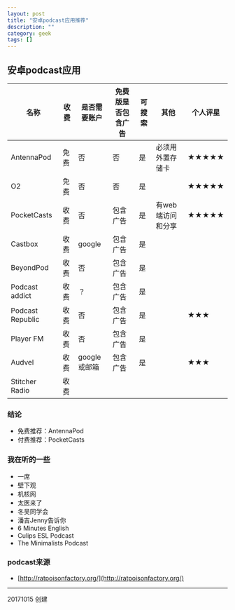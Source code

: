 ```yaml
---
layout: post
title: "安卓podcast应用推荐"
description: ""
category: geek
tags: []
---
```



## 安卓podcast应用

|  名称 | 收费  | 是否需要账户  | 免费版是否包含广告  | 可搜索  |  其他  | 个人评星 |
|---|---|---|---|---|---|---|
| AntennaPod  | 免费  |  否 | 否  | 是  | 必须用外置存储卡 | ★★★★★ |
| O2 | 免费| 否 |否| 是 ||★★★★★|
| PocketCasts | 收费  |  否 | 包含广告  | 是  | 有web端访问和分享 |  ★★★★★ |
| Castbox  | 收费  |  google | 包含广告  | 是  |  ||
| BeyondPod  | 收费  |  否 | 包含广告  | 是  | ||
| Podcast addict  | 收费  | ？   |  包含广告 | 是  | ||
| Podcast Republic  | 收费  |  否 | 包含广告  | 是  || ★★★ |
| Player FM  | 收费  |  否 | 包含广告  | 是  |  ||
| Audvel | 收费 | google或邮箱 |包含广告  | 是  || ★★★ |
| Stitcher Radio | 收费 | |||||

### 结论

- 免费推荐：AntennaPod 
- 付费推荐：PocketCasts

### 我在听的一些

- 一席
- 壁下观
- 机核网
- 太医来了
- 冬吴同学会
- 潘吉Jenny告诉你
- 6 Minutes English
- Culips ESL Podcast
- The Minimalists Podcast

### podcast来源

- [http://ratpoisonfactory.org/](http://ratpoisonfactory.org/)

---

20171015 创建